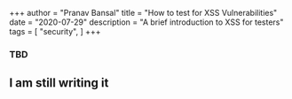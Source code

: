 +++
author = "Pranav Bansal"
title = "How to test for XSS Vulnerabilities"
date = "2020-07-29"
description = "A brief introduction to XSS for testers"
tags = [
    "security",
]
+++

### TBD

## I am still writing it
